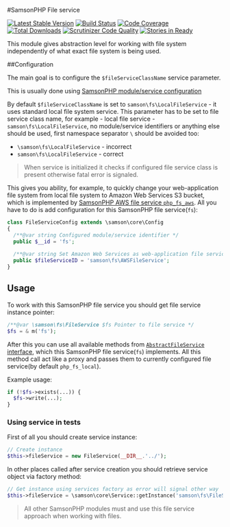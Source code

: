 #SamsonPHP File service 

[![Latest Stable Version](https://poser.pugx.org/samsonphp/fs/v/stable.svg)](https://packagist.org/packages/samsonphp/fs) 
[![Build Status](https://travis-ci.org/samsonphp/fs.png)](https://travis-ci.org/samsonphp/fs) 
[![Code Coverage](https://scrutinizer-ci.com/g/samsonphp/fs/badges/coverage.png?b=master)](https://scrutinizer-ci.com/g/samsonphp/fs/?branch=master)
[![Total Downloads](https://poser.pugx.org/samsonphp/fs/downloads.svg)](https://packagist.org/packages/samsonphp/fs)
[![Scrutinizer Code Quality](https://scrutinizer-ci.com/g/samsonphp/fs/badges/quality-score.png?b=master)](https://scrutinizer-ci.com/g/samsonphp/fs/?branch=master)
[![Stories in Ready](https://badge.waffle.io/samsonphp/fs.png?label=ready&title=Ready)](https://waffle.io/samsonos/php_compressor)
 
This module gives abstraction level for working with file system independently
of what exact file system is being used.

##Configuration  

The main goal is to configure the ```$fileServiceClassName```
service parameter. 

This is usually done using [SamsonPHP module/service configuration](https://github.com/samsonos/php_core/wiki/0.3-Configurating)

By default ```$fileServiceClassName``` is set to ```samson\fs\LocalFileService``` - it uses standard local file
system service. This parameter has to be set to file service class name, for example - local file service - ```samson\fs\LocalFileService```, no module/service identifiers or anything else should be used,
 first namespace separator ```\``` should be avoided too:
  * ```\samson\fs\LocalFileService``` - incorrect
  * ```samson\fs\LocalFileService``` - correct
  
> When service is initialized it checks if configured file service class is present otherwise fatal error is signaled.

This gives you ability, for example, to quickly change your web-application file system from local file system to Amazon Web Services S3 bucket, which is implemented by [SamsonPHP AWS file service ```php_fs_aws```](http://github.com/samsonphp/fs_aws). All you have to do is add configuration for this SamsonPHP file service(```fs```):
```php
class FileServiceConfig extends \samson\core\Config 
{
  /**@var string Configured module/service identifier */
  public $__id = 'fs';
  
  /**@var string Set Amazon Web Services as web-application file service using its identifier */
  public $fileServiceID = 'samson\fs\AWSFileService';
}
```

## Usage

To work with this SamsonPHP file service you should get file service instance pointer:
```php
/**@var \samson\fs\FileService $fs Pointer to file service */
$fs = & m('fs');
```
After this you can use all available methods from [```AbstractFileService``` interface](https://github.com/samsonos/php_fs/blob/master/src/IFileSystem.php), which this SamsonPHP file service(```fs```) implements. 
All this method call act like a proxy and passes them to currently configured file service(by default ```php_fs_local```).

Example usage:
```php
if (!$fs->exists(...)) {
  $fs->write(...);
}
```

### Using service in tests
First of all you should create service instance:
```php
// Create instance
$this->fileService = new FileService(__DIR__.'../');
```
In other places called after service creation you should retrieve service object via factory method:
```php
// Get instance using services factory as error will signal other way
$this->fileService = \samson\core\Service::getInstance('samson\fs\FileService');
```

> All other SamsonPHP modules must and use this file service approach when working with files.
